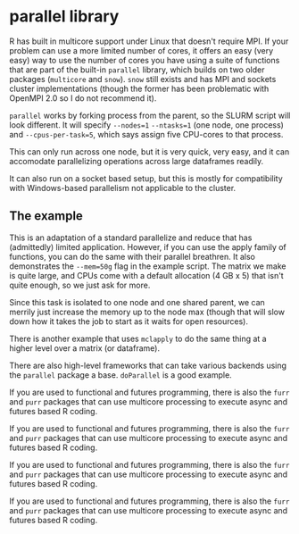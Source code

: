 # parallel library

R has built in multicore support under Linux that doesn't require MPI. If
your problem can use a more limited number of cores, it offers an easy
(very easy) way to use the number of cores you have using a suite of functions
that are part of the built-in `parallel` library, which builds on two
older packages (`multicore` and `snow`). `snow` still exists and has
MPI and sockets cluster implementations (though the former has been
problematic with OpenMPI 2.0 so I do not recommend it).

`parallel` works by forking process from the parent, so the SLURM script
will look different. It will specify `--nodes=1` `--ntasks=1` (one node, one process)
and `--cpus-per-task=5`, which says assign five CPU-cores to that process.

This can only run across one node, but it is very quick, very easy, and it
can accomodate parallelizing operations across large dataframes readily.

It can also run on a socket based setup, but this is mostly for compatibility with Windows-based parallelism not applicable to the cluster.

## The example

This is an adaptation of a standard parallelize and reduce that has (admittedly)
limited application. However, if you can use the apply family of functions, you
can do the same with their parallel breathren. It also demonstrates the
`--mem=50g` flag in the example script. The matrix we make is quite large, and
CPUs come with a default allocation (4 GB x 5) that isn't quite enough, so we
just ask for more.

Since this task is isolated to one node and one shared parent, we can merrily
just increase the memory up to the node max (though that will slow down how it takes
the job to start as it waits for open resources).

There is another example that uses `mclapply` to do the same thing at a higher level over a matrix (or dataframe).

There are also high-level frameworks that can take various backends using the `parallel` package a base. `doParallel` is a good example.

If you are used to functional and futures programming, there is also the `furr` and `purr` packages that can use multicore processing to execute async and futures based R coding.

If you are used to functional and futures programming, there is also the `furr` and `purr` packages that can use multicore processing to execute async and futures based R coding.

If you are used to functional and futures programming, there is also the `furr` and `purr` packages that can use multicore processing to execute async and futures based R coding.

If you are used to functional and futures programming, there is also the `furr` and `purr` packages that can use multicore processing to execute async and futures based R coding.
